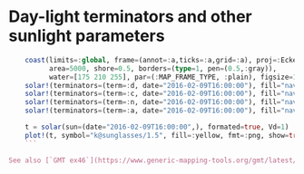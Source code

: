 # Day-light terminators and other sunlight parameters

```julia
    coast(limits=:global, frame=(annot=:a,ticks=:a,grid=:a), proj=:EckertVI,
          area=5000, shore=0.5, borders=(type=1, pen=(0.5,:gray)),
          water=[175 210 255], par=(:MAP_FRAME_TYPE, :plain), figsize=16)
    solar!(terminators=(term=:d, date="2016-02-09T16:00:00"), fill="navy@95")
    solar!(terminators=(term=:c, date="2016-02-09T16:00:00"), fill="navy@85")
    solar!(terminators=(term=:n, date="2016-02-09T16:00:00"), fill="navy@80")
    solar!(terminators=(term=:a, date="2016-02-09T16:00:00"), fill="navy@80")

    t = solar(sun=(date="2016-02-09T16:00:00",), formated=true, Vd=1)
    plot!(t, symbol="k@sunglasses/1.5", fill=:yellow, fmt=:png, show=true)
    ```

See also [`GMT ex46`](https://www.generic-mapping-tools.org/gmt/latest/gallery/ex46.html#example-46)